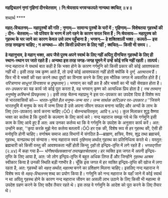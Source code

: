 **महद्विचलनं नृणां गृहिणां दीनचेतसाम् ।** **नि:श्रेयसाय भगवन्कल्पते नान्यथा क्वचित् ॥ ४॥** 

शब्दार्थ **** 

**महत्-विचलनम्—** **महापुरुषों की गति** **; नृणाम्—** **सामान्य पुरुषों के घरों में** **; गृहिणाम्—** **विशेषतया गृहस्थों की** **; दीन-** **चेतसाम्—** **जो परिवार के भरण में लगे रहने के कारण सरल चित्त हैं** **; नि:श्रेयसाय—** **महापुरुष को गृहस्थ के घर जाने का** **कारण केवल उसे लाभ पहुँचाना है** **; भगवन्—** **हे शक्तिशाली भक्त** **; कल्पते—** **इस तरह समझना चाहिए** **; न अन्यथा—** **और** **किसी प्रयोजन के लिए नहीं** **; क्वचित्—** **किसी भी समय।** **.** 

**हे महानुभाव, हे महान् भक्त, आप जैसे पुरुष अपने स्वार्थ के लिए नहीं अपितु दीनचित्त** **गृहस्थों के लिए ही स्थान-स्थान पर जाते रहते हैं। अन्यथा इस तरह जगह-जगह घूमने में उन्हें** **कोई रुचि नहीं रहती।** **तात्पर्य :** नन्द महाराज ने यथार्थ बात कही है कि भक्त होने के कारण गर्गमुनि को किसी प्रकार की कोई आवश्यकता नहीं थी। इसी तरह जब कृष्ण आते हैं, तो उन्हें कोई आवश्यकता नहीं होती क्योंकि वे *पूर्ण, आत्माराम* हैं। फिर भी वे भक्तों की रक्षा करने तथा दुष्टों का विनाश करने के लिए इस भौतिक जगत में अवतरित होते हैं ( *परित्राणाय साधूनां विनाशाय च दुष्कृताम्* )। भगवान् का यही व्रत है और भक्तों का भी यही सेवाव्रत होता है। *पर-उपकार* का यह कार्य जो कोई पूरा करता है, वह भगवान् कृष्ण को अत्यधिक प्रिय होता है ( *नच तस्मान् मनुष्येषु कश्चिन्मे प्रियकृत्तम:* )। इसी तरह चैतन्य महाप्रभु ने इस पर-उपकार का उपदेश दिया है विशेष रूप से भारतवासियों को— *भारत-भूमिते हैल मनुष्य-जन्म यार।* *जन्म सार्थक करिऽकर पर-उपकार॥* ''जिसने भारतभूमि में मनुष्य के रूप में जन्म लिया है उसे अपना जीवन सफल बनाना चाहिए और अन्यों के लाभ के लिए (पर-उपकार) कार्य करना चाहिए।ÓÓ ( *चैतन्यचरितामृत, आदि* ९.४१)। कुल मिलाकर शुद्ध वैष्णव भक्त का कर्तव्य है कि दूसरों के कल्याण के लिए कार्य करे। नन्द महाराज समझ गये थे कि गर्गमुनि इसी काम के लिए आये हुए हैं अत: अब उनका कर्तव्य था कि वे गर्गमुनि के उपदेश के अनुसार कार्य करें। अत: उन्होंने कहा, ''कृपा करके मुझे मेरा कर्तव्य बतलायें।ÓÓ हर एक की, विशेष रूप से हर गृहस्थ की, ऐसी ही मनोवृत्ति होनी चाहिए। वर्णाश्रम समाज आठ विभागों में संगठित है—ब्राह्मण, क्षत्रिय, वैश्य, शूद्र तथा ब्रह्मचर्य, गृहस्थ, वानप्रस्थ एवं संन्यास। नन्द महाराज स्वयं *गृहिणाम्* अर्थात् गृहस्थ का प्रतिनिधित्व करते थे। वस्तुत: ब्रह्मचारी को किसी वस्तु की आवश्यकता नहीं होती किन्तु *गृही* तो इन्द्रिय-तृप्ति में लगे रहते हैं। *भगवद्गीता*  (२.४४) में कहा गया है— *भोगैश्वर्यप्रसक्तानां तयापहृतचेतसाम्।* हर व्यक्ति इस जगत में अपनी इन्द्रिय- तृप्ति के लिए आया है, अत: जो लोग इन्द्रिय-तृप्ति में बहुत अधिक लिप्त हैं और जिन्होंने *गृहस्थ* *आश्रम* स्वीकार किया है उनकी स्थिति बड़ी गश्भीर है। चूँकि इस जगत में हर व्यक्ति इन्द्रिय-तृप्ति की खोज में लगा रहता है, अत: गृहस्थों को *महत्* अर्थात् *महात्मा* बनने का प्रशिक्षण मिलना चाहिए। इसलिए नन्द महाराज ने विशेष रूप से *महद्-विचलनम्* शब्द का प्रयोग किया है। गर्गमुनि को नन्द महाराज के यहाँ जाने में कोई स्वार्थ न था अपितु गृहस्थ होने के कारण नन्द महाराज जीवन का असली लाभ उठाने के लिए किसी भी महात्मा से उपदेश ग्रहण करने के लिए सदैव तैयार रहते थे। इस तरह वे गर्गमुनि के आदेश को पूरा करने के लिए तैयार थे।  
